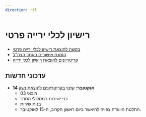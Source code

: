 ```yaml
---
direction: rtl
---
```


# רישיון לכלי ירייה פרטי

- [בקשה להוצאת רישיון לכלי ירייה פרטי](https://www.gov.il/he/service/issue_firearms_license_to_a_private_individual)
- [הזמנת אישורים באתר הצה"ל](https://ishurim.prat.idf.il/Account/Login?ReturnUrl=%2f%3fAspxAutoDetectCookieSupport%3d1&AspxAutoDetectCookieSupport=1)
- [קריטריונים להוצאת רישיון לכלי ירייה](https://www.gov.il/he/Departments/Policies/firearm_licensing_criteria)

## עדכוני חדשות

- **14 אוקטובר:** [שינוי בקריטריונים להוצאת נשק](https://www.inn.co.il/news/616676)
  - רובאי 03
  - בני ישיבות במסלולי הסדר
  - בנות שירות
  - החלטת הוועדה צפויה להיאשר ביום ראשון הקרוב, ה-15 לאוקטובר.
